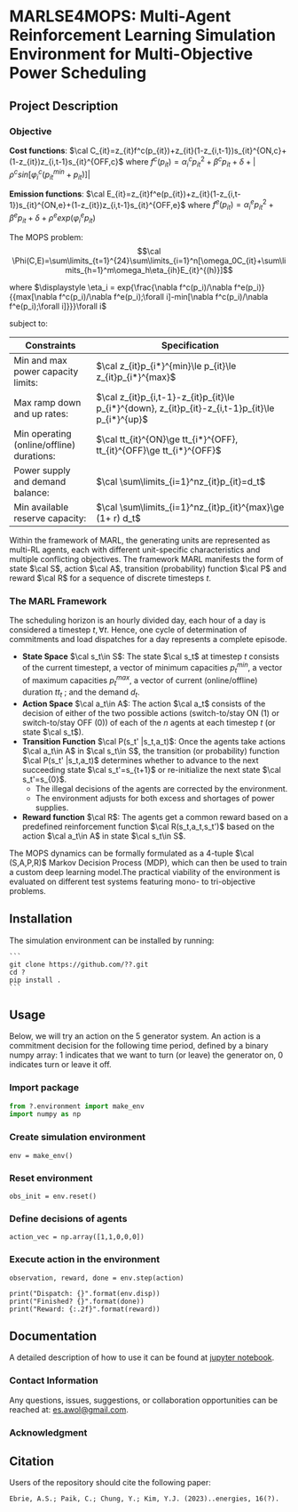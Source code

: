 # MARLSE4MOPS: Multi-Agent Reinforcement Learning Simulation Environment for Multi-Objective Power Scheduling

## Project Description
### Objective 
**Cost functions**: $\cal C_{it}=z_{it}f^c(p_{it})+z_{it}(1-z_{i,t-1})s_{it}^{ON,c}+(1-z_{it})z_{i,t-1}s_{it}^{OFF,c}$ where $f^c(p_{it})=\alpha_i^cp_{it}^2+\beta^cp_{it}+\delta+|\rho^csin[\varphi^c_i(p_{it}^{min}+p_{it})]|$

**Emission functions**: $\cal E_{it}=z_{it}f^e(p_{it})+z_{it}(1-z_{i,t-1})s_{it}^{ON,e}+(1-z_{it})z_{i,t-1}s_{it}^{OFF,e}$ where $f^e(p_{it})=\alpha_i^ep_{it}^2+\beta^ep_{it}+\delta+\rho^eexp(\varphi^e_ip_{it})$

The MOPS problem:
$$\cal \Phi(C,E)=\sum\limits_{t=1}^{24}\sum\limits_{i=1}^n[\omega_0C_{it}+\sum\limits_{h=1}^m\omega_h\eta_{ih}E_{it}^{(h)}]$$

where $\displaystyle \eta_i = exp{\frac{\nabla f^c(p_i)/\nabla f^e(p_i)}{{max[\nabla f^c(p_i)/\nabla f^e(p_i);\forall i]-min[\nabla f^c(p_i)/\nabla f^e(p_i);\forall i]}}}\forall i$

subject to:

| Constraints | Specification | 
| --------------- | --------------- | 
| Min and max power capacity limits:    | $\cal z_{it}p_{i*}^{min}\le p_{it}\le z_{it}p_{i*}^{max}$ | 
| Max ramp down and up rates:    | $\cal z_{it}p_{i,t-1}-z_{it}p_{it}\le p_{i*}^{down}, z_{it}p_{it}-z_{i,t-1}p_{it}\le p_{i*}^{up}$    | 
| Min operating (online/offline) durations:     | $\cal tt_{it}^{ON}\ge tt_{i*}^{OFF}, tt_{it}^{OFF}\ge tt_{i*}^{OFF}$    | 
| Power supply and demand balance:    | $\cal \sum\limits_{i=1}^nz_{it}p_{it}=d_t$   | 
| Min available reserve capacity:   | $\cal \sum\limits_{i=1}^nz_{it}p_{it}^{max}\ge (1+ r) d_t$    | 

Within the framework of MARL, the generating units are represented as multi-RL agents, each with different unit-specific characteristics and multiple conflicting objectives. The framework MARL manifests the form of state $\cal S$, action  $\cal A$, transition (probability) function  $\cal P$ and reward  $\cal R$ for a sequence of discrete timesteps $t$. 
### The MARL Framework
The scheduling horizon is an hourly divided day, each hour of a day is considered a timestep $t,\forall t$.  Hence, one cycle of determination of commitments and load dispatches for a day represents a complete episode.
- **State Space** $\cal s_t\in S$: The state $\cal s_t$ at timestep $t$ consists of the current timestep$t$, a vector of minimum capacities $p_t^{min}$, a vector of maximum capacities $p_t^{max}$, a vector of current (online/offline) duration $tt_t$ ; and the demand $d_t$.
- **Action Space** $\cal a_t\in A$: The action $\cal a_t$ consists of the decision of either of the two possible actions (switch-to/stay ON (1) or switch-to/stay OFF (0)) of each of the $n$ agents at each timestep $t$ (or state $\cal s_t$).
- **Transition Function** $\cal P(s_t' |s_t,a_t)$: Once the agents take actions $\cal a_t\in A$ in $\cal s_t\in S$, the transition (or probability) function $\cal P(s_t' |s_t,a_t)$ determines whether to advance to the next succeeding state $\cal s_t'=s_{t+1}$ or re-initialize the next state $\cal s_t'=s_{0}$.
  - The illegal decisions of the agents are corrected by the environment.
  - The environment adjusts for both excess and shortages of power supplies.
- **Reward function** $\cal R$: The agents get a common reward based on a predefined reinforcement function $\cal R(s_t,a_t,s_t')$ based on the action $\cal a_t\in A$ in state $\cal s_t\in S$.

The MOPS dynamics can be formally formulated as a 4-tuple $\cal (S,A,P,R)$ Markov Decision Process (MDP), which can then be used to train a custom deep learning model.The practical viability of the environment is evaluated on different test systems featuring mono- to tri-objective problems.

## Installation

The simulation environment can be installed by running:

    ```
    git clone https://github.com/??.git
    cd ?
    pip install .
    ```

## Usage

Below, we will try an action on the 5 generator system. An action is a commitment decision for the following time period, defined by a binary numpy array: 1 indicates that we want to turn (or leave) the generator on, 0 indicates turn or leave it off. 

### Import package

```python 
from ?.environment import make_env
import numpy as np
```

### Create simulation environment
```
env = make_env()
```
### Reset environment
```
obs_init = env.reset()
```
### Define decisions of agents
```
action_vec = np.array([1,1,0,0,0])
```

### Execute action in the environment
```
observation, reward, done = env.step(action)
```

```
print("Dispatch: {}".format(env.disp))
print("Finished? {}".format(done))
print("Reward: {:.2f}".format(reward))
```

## Documentation
A detailed description of how to use it can be found at [jupyter notebook](notebooks/tutorial.ipynb).

### Contact Information
Any questions, issues, suggestions, or collaboration opportunities can be reached at: es.awol@gmail.com. 

### Acknowledgment


## Citation

Users of the repository should cite the following paper: 
    
    Ebrie, A.S.; Paik, C.; Chung, Y.; Kim, Y.J. (2023)..energies, 16(?).


